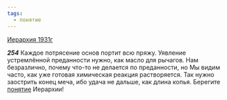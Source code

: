 ```yaml
---
tags:
  - понятие
---
```


[Иерархия 1931г](/agni/1931)

___254___
Каждое потрясение основ портит всю пряжу. Уявление устремлённой преданности нужно, как масло для рычагов. Нам безразлично, почему что-то не делается по преданности, но Мы видим часто, как уже готовая химическая реакция растворяется. Так нужно заострить конец меча, ибо удача не дальше, как длина копья. Берегите [понятие](/tag/#понятие) Иерархии!   


